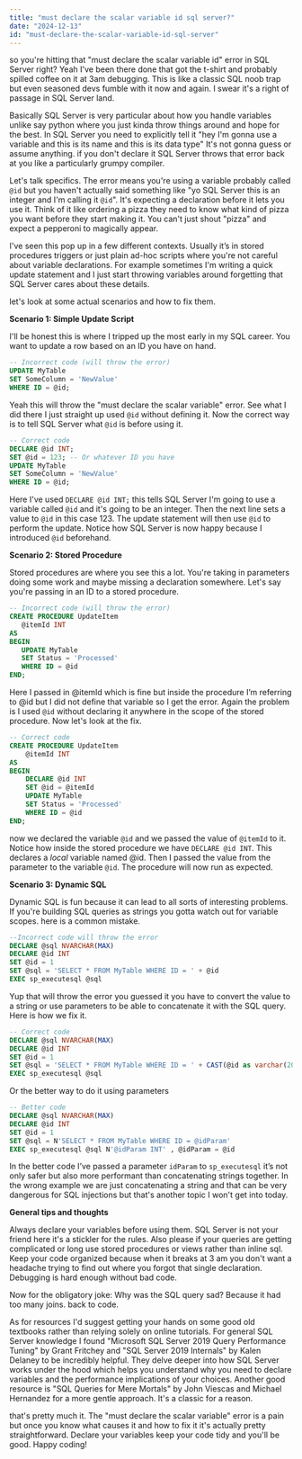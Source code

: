 ```yaml
---
title: "must declare the scalar variable id sql server?"
date: "2024-12-13"
id: "must-declare-the-scalar-variable-id-sql-server"
---
```


 so you're hitting that "must declare the scalar variable id" error in SQL Server right? Yeah I've been there done that got the t-shirt and probably spilled coffee on it at 3am debugging. This is like a classic SQL noob trap but even seasoned devs fumble with it now and again. I swear it's a right of passage in SQL Server land.

Basically SQL Server is very particular about how you handle variables unlike say python where you just kinda throw things around and hope for the best. In SQL Server you need to explicitly tell it "hey I'm gonna use a variable and this is its name and this is its data type" It's not gonna guess or assume anything. if you don't declare it SQL Server throws that error back at you like a particularly grumpy compiler.

Let's talk specifics. The error means you're using a variable probably called `@id` but you haven't actually said something like "yo SQL Server this is an integer and I'm calling it `@id`". It's expecting a declaration before it lets you use it. Think of it like ordering a pizza they need to know what kind of pizza you want before they start making it. You can't just shout "pizza" and expect a pepperoni to magically appear.

I've seen this pop up in a few different contexts. Usually it’s in stored procedures triggers or just plain ad-hoc scripts where you're not careful about variable declarations. For example sometimes I'm writing a quick update statement and I just start throwing variables around forgetting that SQL Server cares about these details.

let's look at some actual scenarios and how to fix them.

**Scenario 1: Simple Update Script**

I'll be honest this is where I tripped up the most early in my SQL career. You want to update a row based on an ID you have on hand.

```sql
-- Incorrect code (will throw the error)
UPDATE MyTable
SET SomeColumn = 'NewValue'
WHERE ID = @id;

```
Yeah this will throw the "must declare the scalar variable" error. See what I did there I just straight up used `@id` without defining it. Now the correct way is to tell SQL Server what `@id` is before using it.

```sql
-- Correct code
DECLARE @id INT;
SET @id = 123; -- Or whatever ID you have
UPDATE MyTable
SET SomeColumn = 'NewValue'
WHERE ID = @id;

```

Here I've used `DECLARE @id INT;` this tells SQL Server I'm going to use a variable called `@id` and it's going to be an integer. Then the next line sets a value to `@id` in this case 123. The update statement will then use `@id` to perform the update. Notice how SQL Server is now happy because I introduced `@id` beforehand.

**Scenario 2: Stored Procedure**

Stored procedures are where you see this a lot. You're taking in parameters doing some work and maybe missing a declaration somewhere. Let's say you're passing in an ID to a stored procedure.

```sql
-- Incorrect code (will throw the error)
CREATE PROCEDURE UpdateItem
   @itemId INT
AS
BEGIN
   UPDATE MyTable
   SET Status = 'Processed'
   WHERE ID = @id
END;

```

Here I passed in @itemId which is fine but inside the procedure I’m referring to @id but I did not define that variable so I get the error. Again the problem is I used `@id` without declaring it anywhere in the scope of the stored procedure. Now let's look at the fix.

```sql
-- Correct code
CREATE PROCEDURE UpdateItem
    @itemId INT
AS
BEGIN
    DECLARE @id INT
    SET @id = @itemId
    UPDATE MyTable
    SET Status = 'Processed'
    WHERE ID = @id
END;
```

 now we declared the variable `@id` and we passed the value of `@itemId` to it.
Notice how inside the stored procedure we have `DECLARE @id INT`. This declares a *local* variable named @id. Then I passed the value from the parameter to the variable `@id`. The procedure will now run as expected.

**Scenario 3: Dynamic SQL**

Dynamic SQL is fun because it can lead to all sorts of interesting problems. If you're building SQL queries as strings you gotta watch out for variable scopes.
 here is a common mistake.

```sql
--Incorrect code will throw the error
DECLARE @sql NVARCHAR(MAX)
DECLARE @id INT
SET @id = 1
SET @sql = 'SELECT * FROM MyTable WHERE ID = ' + @id
EXEC sp_executesql @sql
```

Yup that will throw the error you guessed it you have to convert the value to a string or use parameters to be able to concatenate it with the SQL query. Here is how we fix it.

```sql
-- Correct code
DECLARE @sql NVARCHAR(MAX)
DECLARE @id INT
SET @id = 1
SET @sql = 'SELECT * FROM MyTable WHERE ID = ' + CAST(@id as varchar(20))
EXEC sp_executesql @sql
```

Or the better way to do it using parameters

```sql
-- Better code
DECLARE @sql NVARCHAR(MAX)
DECLARE @id INT
SET @id = 1
SET @sql = N'SELECT * FROM MyTable WHERE ID = @idParam'
EXEC sp_executesql @sql N'@idParam INT' , @idParam = @id
```
In the better code I’ve passed a parameter `idParam` to `sp_executesql` it’s not only safer but also more performant than concatenating strings together. In the wrong example we are just concatenating a string and that can be very dangerous for SQL injections but that's another topic I won't get into today.

**General tips and thoughts**

Always declare your variables before using them. SQL Server is not your friend here it's a stickler for the rules. Also please if your queries are getting complicated or long use stored procedures or views rather than inline sql. Keep your code organized because when it breaks at 3 am you don't want a headache trying to find out where you forgot that single declaration. Debugging is hard enough without bad code.

Now for the obligatory joke: Why was the SQL query sad? Because it had too many joins.  back to code.

As for resources I'd suggest getting your hands on some good old textbooks rather than relying solely on online tutorials. For general SQL Server knowledge I found "Microsoft SQL Server 2019 Query Performance Tuning" by Grant Fritchey and "SQL Server 2019 Internals" by Kalen Delaney to be incredibly helpful. They delve deeper into how SQL Server works under the hood which helps you understand why you need to declare variables and the performance implications of your choices. Another good resource is "SQL Queries for Mere Mortals" by John Viescas and Michael Hernandez for a more gentle approach. It's a classic for a reason.

 that's pretty much it. The "must declare the scalar variable" error is a pain but once you know what causes it and how to fix it it's actually pretty straightforward. Declare your variables keep your code tidy and you'll be good. Happy coding!
